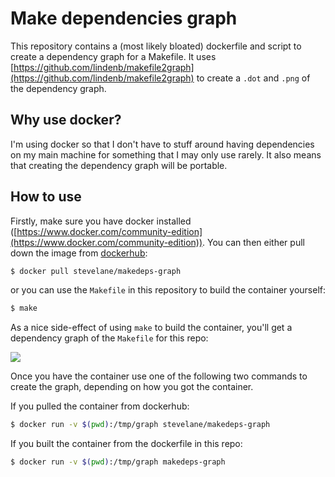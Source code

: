 # Make dependencies graph

This repository contains a (most likely bloated) dockerfile and script to create a dependency graph for a Makefile. It uses [https://github.com/lindenb/makefile2graph](https://github.com/lindenb/makefile2graph) to create a `.dot` and `.png` of the dependency graph.

## Why use docker?

I'm using docker so that I don't have to stuff around having dependencies on my main machine for something that I may only use rarely. It also means that creating the dependency graph will be portable.

## How to use

Firstly, make sure you have docker installed ([https://www.docker.com/community-edition](https://www.docker.com/community-edition)). You can then either pull down the image from [dockerhub](https://hub.docker.com/r/stevelane/makedeps-graph/):

```sh
$ docker pull stevelane/makedeps-graph
```

or you can use the `Makefile` in this repository to build the container yourself:

```sh
$ make
```

As a nice side-effect of using `make` to build the container, you'll get a dependency graph of the `Makefile` for this repo:

![](figs/deps.png)

Once you have the container use one of the following two commands to create the graph, depending on how you got the container.

If you pulled the container from dockerhub:

```sh
$ docker run -v $(pwd):/tmp/graph stevelane/makedeps-graph
```

If you built the container from the dockerfile in this repo:

```sh
$ docker run -v $(pwd):/tmp/graph makedeps-graph
```
